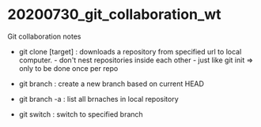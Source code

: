 # 20200730_git_collaboration_wt
Git collaboration notes

- git clone <url> [target]   : downloads a repository from specified url to local computer.
                               - don't nest repositories inside each other
                               - just like git init => only to be done once per repo

- git branch <branch name>   : create a new branch based on current HEAD
- git branch -a              : list all brnaches in local repository
 
- git switch <branch name>   : switch to specified branch
